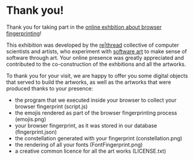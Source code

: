 # Thank you!

Thank you for taking part in the [online exhbition about browser fingerprinting](https://rethread.art/browser-fingerprint/)!

This exhibition was developed by the [re|thread](https://rethread.art) collective of computer scientists and artists, who experiment with [software art](https://en.wikipedia.org/wiki/Software_art) to make sense of software through art.
Your online presence was greatly appreciated and contributed to the co-construction of the exhbitions and all the artworks.

To thank you for your visit, we are happy to offer you some digital objects that served to build the artworks, as well as the artworks that were produced thanks to your presence:
- the program that we executed inside your browser to collect your browser fingerprint (script.js)
- the emojis rendered as part of the browser fingerprinting process (emojis.png)
- your browser fingerprint, as it was stored in our database (fingerprint.json)
- the constellation generated with your fingerprint (constellation.png)
- the rendering of all your fonts (FontFingerprint.png)
- a creative common licence for all the art works (LICENSE.txt)

